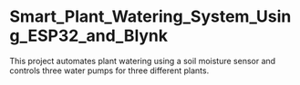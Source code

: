 # Smart_Plant_Watering_System_Using_ESP32_and_Blynk
This project automates plant watering using a soil moisture sensor and controls three water pumps for three different plants.
